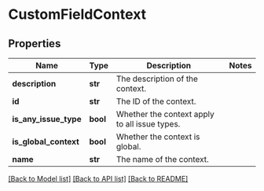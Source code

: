 # CustomFieldContext

## Properties
Name | Type | Description | Notes
------------ | ------------- | ------------- | -------------
**description** | **str** | The description of the context. | 
**id** | **str** | The ID of the context. | 
**is_any_issue_type** | **bool** | Whether the context apply to all issue types. | 
**is_global_context** | **bool** | Whether the context is global. | 
**name** | **str** | The name of the context. | 

[[Back to Model list]](../README.md#documentation-for-models) [[Back to API list]](../README.md#documentation-for-api-endpoints) [[Back to README]](../README.md)

